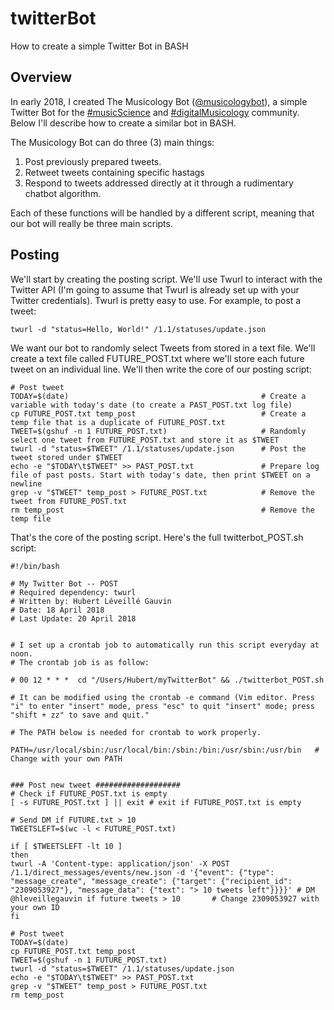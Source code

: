 # twitterBot
How to create a simple Twitter Bot in BASH 

## Overview

In early 2018, I created The Musicology Bot ([@musicologybot](https://twitter.com/musicologybot)), a simple Twitter Bot for the [#musicScience](https://twitter.com/search?q=%23musicScience&src=typd) and [#digitalMusicology](https://twitter.com/search?q=%23digitalmusicology&src=typd) community. Below I'll describe how to create a similar bot in BASH.

The Musicology Bot can do three (3) main things:

1. Post previously prepared tweets.
2. Retweet tweets containing specific hastags
3. Respond to tweets addressed directly at it through a rudimentary chatbot algorithm.

Each of these functions will be handled by a different script, meaning that our bot will really be three main scripts. 

## Posting

We'll start by creating the posting script. We'll use Twurl to interact with the Twitter API (I'm going to assume that Twurl is already set up with your Twitter credentials). Twurl is pretty easy to use. For example, to post a tweet:

    twurl -d "status=Hello, World!" /1.1/statuses/update.json
    
We want our bot to randomly select Tweets from stored in a text file. We'll create a text file called FUTURE_POST.txt where we'll store each future tweet on an individual line. We'll then write the core of our posting script:

```
# Post tweet
TODAY=$(date)                                           # Create a variable with today's date (to create a PAST_POST.txt log file)
cp FUTURE_POST.txt temp_post                            # Create a temp file that is a duplicate of FUTURE_POST.txt
TWEET=$(gshuf -n 1 FUTURE_POST.txt)                     # Randomly select one tweet from FUTURE_POST.txt and store it as $TWEET
twurl -d "status=$TWEET" /1.1/statuses/update.json      # Post the tweet stored under $TWEET
echo -e "$TODAY\t$TWEET" >> PAST_POST.txt               # Prepare log file of past posts. Start with today's date, then print $TWEET on a newline
grep -v "$TWEET" temp_post > FUTURE_POST.txt            # Remove the tweet from FUTURE_POST.txt
rm temp_post                                            # Remove the temp file 
```

That's the core of the posting script. Here's the full twitterbot_POST.sh script:

```
#!/bin/bash

# My Twitter Bot -- POST
# Required dependency: twurl
# Written by: Hubert Léveillé Gauvin
# Date: 18 April 2018
# Last Update: 20 April 2018


# I set up a crontab job to automatically run this script everyday at noon. 
# The crontab job is as follow:

# 00 12 * * *  cd "/Users/Hubert/myTwitterBot" && ./twitterbot_POST.sh

# It can be modified using the crontab -e command (Vim editor. Press "i" to enter "insert" mode, press "esc" to quit "insert" mode; press "shift + zz" to save and quit."

# The PATH below is needed for crontab to work properly.

PATH=/usr/local/sbin:/usr/local/bin:/sbin:/bin:/usr/sbin:/usr/bin   # Change with your own PATH


### Post new tweet ###################
# Check if FUTURE_POST.txt is empty
[ -s FUTURE_POST.txt ] || exit # exit if FUTURE_POST.txt is empty

# Send DM if FUTURE.txt > 10
TWEETSLEFT=$(wc -l < FUTURE_POST.txt)

if [ $TWEETSLEFT -lt 10 ]
then
twurl -A 'Content-type: application/json' -X POST /1.1/direct_messages/events/new.json -d '{"event": {"type": "message_create", "message_create": {"target": {"recipient_id": "2309053927"}, "message_data": {"text": "> 10 tweets left"}}}}' # DM @hleveillegauvin if future tweets > 10       # Change 2309053927 with your own ID
fi

# Post tweet
TODAY=$(date)
cp FUTURE_POST.txt temp_post
TWEET=$(gshuf -n 1 FUTURE_POST.txt)
twurl -d "status=$TWEET" /1.1/statuses/update.json
echo -e "$TODAY\t$TWEET" >> PAST_POST.txt
grep -v "$TWEET" temp_post > FUTURE_POST.txt
rm temp_post
```
